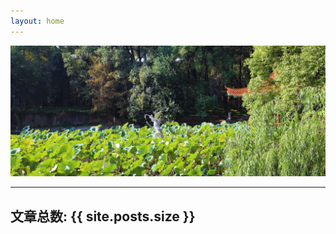 ```yaml
---
layout: home
---
```


![wall](img/blogwall.jpg)

*********

## 文章总数: {{ site.posts.size }}
